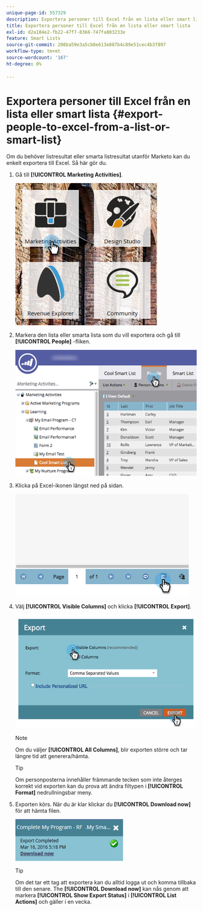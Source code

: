 ```yaml
---
unique-page-id: 557329
description: Exportera personer till Excel från en lista eller smart lista - Marketo Docs - produktdokumentation
title: Exportera personer till Excel från en lista eller smart lista
exl-id: d2a184e2-fb22-47f7-8368-747fa803233e
feature: Smart Lists
source-git-commit: 208ba59e3a5cb8e613e887b4c89e51cec4b3f897
workflow-type: tm+mt
source-wordcount: '167'
ht-degree: 0%

---
```


# Exportera personer till Excel från en lista eller smart lista {#export-people-to-excel-from-a-list-or-smart-list}

Om du behöver listresultat eller smarta listresultat utanför Marketo kan du enkelt exportera till Excel. Så här gör du.

1. Gå till **[!UICONTROL Marketing Activities]**.

   ![](assets/ma.png)

1. Markera den lista eller smarta lista som du vill exportera och gå till **[!UICONTROL People]** -fliken.

   ![](assets/smartlistpeopletab-hands.png)

1. Klicka på Excel-ikonen längst ned på sidan.

   ![](assets/exportpeople.png)

1. Välj **[!UICONTROL Visible Columns]** och klicka **[!UICONTROL Export]**.

   ![](assets/image2014-9-11-14-3a1-3a37.png)

   >[!NOTE]
   >
   >Om du väljer **[!UICONTROL All Columns]**, blir exporten större och tar längre tid att generera/hämta.

   >[!TIP]
   >
   >Om personposterna innehåller främmande tecken som inte återges korrekt vid exporten kan du prova att ändra filtypen i **[!UICONTROL Format]** nedrullningsbar meny.

1. Exporten körs. När du är klar klickar du **[!UICONTROL Download now]** för att hämta filen.

   ![](assets/popup.png)

   >[!TIP]
   >
   >Om det tar ett tag att exportera kan du alltid logga ut och komma tillbaka till den senare. The **[!UICONTROL Download now]** kan nås genom att markera **[!UICONTROL Show Export Status]** i **[!UICONTROL List Actions]** och gäller i en vecka.
